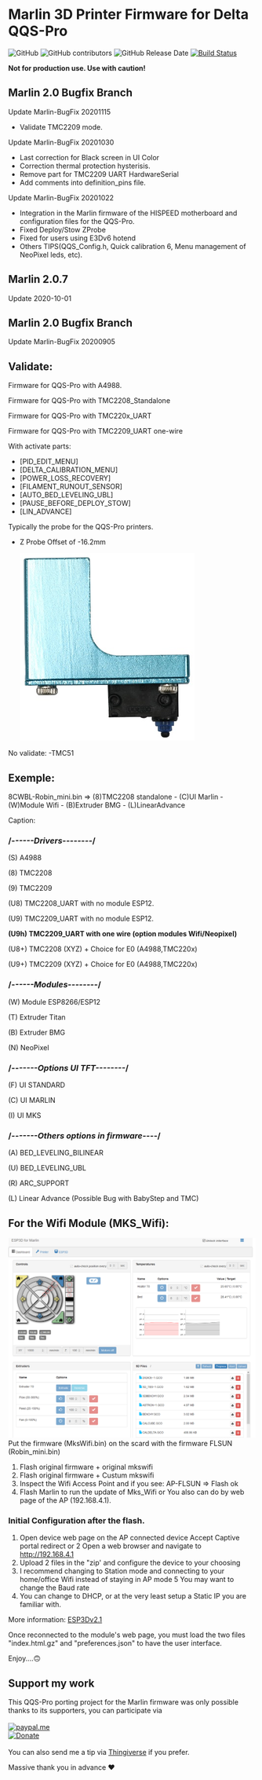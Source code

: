 # Marlin 3D Printer Firmware for Delta QQS-Pro

![GitHub](https://img.shields.io/github/license/marlinfirmware/marlin.svg)
![GitHub contributors](https://img.shields.io/github/contributors/marlinfirmware/marlin.svg)
![GitHub Release Date](https://img.shields.io/github/release-date/marlinfirmware/marlin.svg)
[![Build Status](https://github.com/MarlinFirmware/Marlin/workflows/CI/badge.svg?branch=bugfix-2.0.x)](https://github.com/MarlinFirmware/Marlin/actions)

__Not for production use. Use with caution!__

## Marlin 2.0 Bugfix Branch
 Update Marlin-BugFix 20201115
  - Validate TMC2209 mode.

 Update Marlin-BugFix 20201030
  - Last correction for Black screen in UI Color
  - Correction thermal protection hysterisis.
  - Remove part for TMC2209 UART HardwareSerial
  - Add comments into definition_pins file.

 Update Marlin-BugFix 20201022
  - Integration in the Marlin firmware of the HISPEED motherboard and configuration files for the QQS-Pro.
  - Fixed Deploy/Stow ZProbe
  - Fixed for users using E3Dv6 hotend
  - Others TIPS(QQS_Config.h, Quick calibration 6, Menu management of NeoPixel leds, etc).

## Marlin 2.0.7 
 Update 2020-10-01
 
## Marlin 2.0 Bugfix Branch
 Update Marlin-BugFix 20200905

  ## Validate:

Firmware for QQS-Pro with A4988.

Firmware for QQS-Pro with TMC2208_Standalone

Firmware for QQS-Pro with TMC220x_UART 

Firmware for QQS-Pro with TMC2209_UART one-wire

With activate parts:

* [PID_EDIT_MENU]
* [DELTA_CALIBRATION_MENU]
* [POWER_LOSS_RECOVERY]
* [FILAMENT_RUNOUT_SENSOR]
* [AUTO_BED_LEVELING_UBL]
* [PAUSE_BEFORE_DEPLOY_STOW]
* [LIN_ADVANCE]

Typically the probe for the QQS-Pro printers.

  * Z Probe Offset of -16.2mm

    ![Version Probe](images/VersionProbe.jpg)


No validate:
-TMC51

  ## Exemple: 

8CWBL-Robin_mini.bin =>  (8)TMC2208 standalone - (C)UI Marlin - (W)Module Wifi - (B)Extruder BMG - (L)LinearAdvance  

Caption:

  ### /*------Drivers--------*/
(S) A4988

(8) TMC2208

(9) TMC2209

(U8) TMC2208_UART with no module ESP12.

(U9) TMC2209_UART with no module ESP12.

**(U9h) TMC2209_UART with one wire (option modules Wifi/Neopixel)**

(U8+) TMC2208 (XYZ) + Choice for E0 (A4988,TMC220x) 

(U9+) TMC2209 (XYZ) + Choice for E0 (A4988,TMC220x)

  ### /*------Modules--------*/
(W) Module ESP8266/ESP12

(T) Extruder Titan

(B) Extruder BMG

(N) NeoPixel

  ### /*-------Options UI TFT--------*/
(F) UI STANDARD 

(C) UI MARLIN 

(I) UI MKS

  ### /*-------Others options in firmware----*/ 
(A) BED_LEVELING_BILINEAR

(U) BED_LEVELING_UBL

(R) ARC_SUPPORT

(L) Linear Advance (Possible Bug with BabyStep and TMC)

 ## For the Wifi Module (MKS_Wifi):
![UI ESP3D with Module Wifi MKS](images/QQSPro_ESP3D.png)
Put the firmware (MksWifi.bin) on the scard with the firmware FLSUN (Robin_mini.bin)
1) Flash original firmware + original mkswifi 
2) Flash original firmware + Custum mkswifi 
3) Inspect the Wifi Access Point and if you see: AP-FLSUN => Flash ok 
4) Flash Marlin 
to run the update of Mks_Wifi or You also can do by web page of the AP (192.168.4.1).

 ### Initial Configuration after the flash.
1. Open device web page on the AP connected device
Accept Captive portal redirect or
2 Open a web browser and navigate to http://192.168.4.1
3. Upload 2 files in the "zip' and configure the device to your choosing
4. I recommend changing to Station mode and connecting to your home/office Wifi instead of staying in AP mode
5 You may want to change the Baud rate
6. You can change to DHCP, or at the very least setup a Static IP you are familiar with.

More information: [ESP3Dv2.1](https://github.com/luc-github/ESP3D/wiki/Install-Instructions)

Once reconnected to the module's web page, you must load the two files "index.html.gz"
and "preferences.json" to have the user interface.

Enjoy....🙃

 ## Support my work

  This QQS-Pro porting project for the Marlin firmware was only possible thanks to its supporters, you can participate via
 <br/><br/>
  [![paypal.me](../../docs/icons/paypal_50px.png)](https://www.paypal.me/Foxies40)<br/>[![Donate](https://img.shields.io/badge/Donate-PayPal-green.svg)](https://paypal.me/Foxies40)
 <br/><br/>
  You can also send me a tip via [Thingiverse](https://www.thingiverse.com/FamStel/about) if you prefer.

 Massive thank you in advance :heart:
